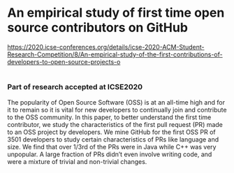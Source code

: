# An empirical study of first time open source contributors on GitHub

https://2020.icse-conferences.org/details/icse-2020-ACM-Student-Research-Competition/8/An-empirical-study-of-the-first-contributions-of-developers-to-open-source-projects-o
#


### Part of research accepted at ICSE2020

The popularity of Open Source Software (OSS) is at an all-time high and for it to remain so it is vital for new developers to continually join and contribute to the OSS community. In this paper, to better understand the first time contributor, we study the characteristics of the first pull request (PR) made to an OSS project by developers. We mine GitHub for the first OSS PR of 3501 developers to study certain characteristics of PRs like language and size. We find that over 1/3rd of the PRs were in Java while C++ was very unpopular. A large fraction of PRs didn’t even involve writing code, and were a mixture of trivial and non-trivial changes.
